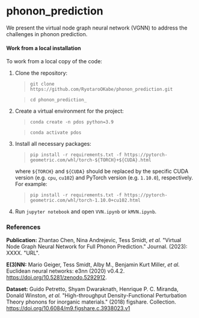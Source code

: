 # phonon_prediction
We present the virtual node graph neural network (VGNN) to address the challenges in phonon prediction. 

#### Work from a local installation
To work from a local copy of the code:

1. Clone the repository:
	> `git clone https://github.com/RyotaroOKabe/phonon_prediction.git`

	> `cd phonon_prediction_`

2. Create a virtual environment for the project:
	> `conda create -n pdos python=3.9`

	> `conda activate pdos`

3. Install all necessary packages:
	> `pip install -r requirements.txt -f https://pytorch-geometric.com/whl/torch-${TORCH}+${CUDA}.html`

	where `${TORCH}` and `${CUDA}` should be replaced by the specific CUDA version (e.g. `cpu`, `cu102`) and PyTorch version (e.g. `1.10.0`), respectively. For example:

	> `pip install -r requirements.txt -f https://pytorch-geometric.com/whl/torch-1.10.0+cu102.html`

4. Run `jupyter notebook` and open `VVN.ipynb` or `kMVN.ipynb`.

### References
**Publication:** Zhantao Chen, Nina Andrejevic, Tess Smidt, *et al.* "Virtual Node Graph Neural Network for Full Phonon
Prediction." Journal. (2023): XXXX. "URL".

**E(3)NN:** Mario Geiger, Tess Smidt, Alby M., Benjamin Kurt Miller, *et al.* Euclidean neural networks: e3nn (2020) v0.4.2. https://doi.org/10.5281/zenodo.5292912.

**Dataset:** Guido Petretto, Shyam Dwaraknath, Henrique P. C. Miranda, Donald Winston, *et al.* "High-throughput Density-Functional Perturbation Theory phonons for inorganic materials." (2018) figshare. Collection. https://doi.org/10.6084/m9.figshare.c.3938023.v1
